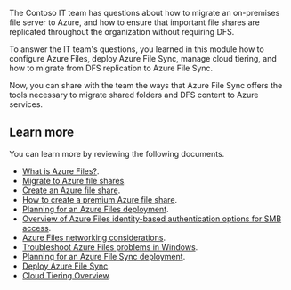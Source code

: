 

The Contoso IT team has questions about how to migrate an on-premises file server to Azure, and how to ensure that important file shares are replicated throughout the organization without requiring DFS. 

To answer the IT team's questions, you learned in this module how to configure Azure Files, deploy Azure File Sync, manage cloud tiering, and how to migrate from DFS replication to Azure File Sync.

Now, you can share with the team the ways that Azure File Sync offers the tools necessary to migrate shared folders and DFS content to Azure services.

## Learn more

You can learn more by reviewing the following documents.

- [What is Azure Files?](https://aka.ms/storage-files-introduction?azure-portal=true).
- [Migrate to Azure file shares](https://aka.ms/storage-files-migration-overview?azure-portal=true).
- [Create an Azure file share](https://aka.ms/create-azure-file-share?azure-portal=true).
- [How to create a premium Azure file share](https://aka.ms/premium-azure-file-share?azure-portal=true).
- [Planning for an Azure Files deployment](https://aka.ms/storage-files-planning?azure-portal=true).
- [Overview of Azure Files identity-based authentication options for SMB access](https://aka.ms/storage-files-active-directory-overview?azure-portal=true).
- [Azure Files networking considerations](https://aka.ms/storage-files-networking-overview?azure-portal=true).
- [Troubleshoot Azure Files problems in Windows](https://aka.ms/storage-troubleshoot-file-connection?azure-portal=true).
- [Planning for an Azure File Sync deployment](https://aka.ms/storage-sync-files-planning?azure-portal=true).
- [Deploy Azure File Sync](https://aka.ms/storage-sync-files-deployment-guide?azure-portal=true).
- [Cloud Tiering Overview](https://aka.ms/storage-sync-cloud-tiering?azure-portal=true).
